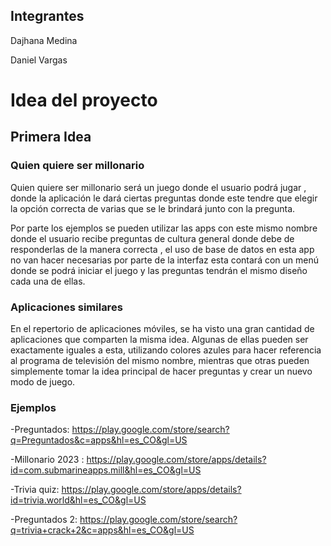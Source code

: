 ## Integrantes

Dajhana Medina

Daniel  Vargas 

# Idea del proyecto

## Primera Idea

### Quien quiere ser millonario
Quien quiere ser millonario será un juego donde el usuario podrá jugar , donde la aplicación le dará ciertas preguntas donde este tendre que elegir la opción correcta de varias que se le brindará junto con la pregunta.

Por parte los ejemplos se pueden utilizar las apps con este mismo nombre donde el usuario recibe preguntas de cultura general donde debe de responderlas de la manera correcta , el uso de base de datos en esta app no van hacer necesarias por parte de la interfaz esta contará con un menú donde se podrá iniciar el juego y las preguntas tendrán el mismo diseño cada una de ellas.


### Aplicaciones similares

En el repertorio de aplicaciones móviles, se ha visto una gran cantidad de aplicaciones que comparten la misma idea. Algunas de ellas pueden ser exactamente iguales a esta, utilizando colores azules para hacer referencia al programa de televisión del mismo nombre, mientras que otras pueden simplemente tomar la idea principal de hacer preguntas y crear un nuevo modo de juego.

### Ejemplos

-Preguntados: https://play.google.com/store/search?q=Preguntados&c=apps&hl=es_CO&gl=US

-Millonario 2023 : https://play.google.com/store/apps/details?id=com.submarineapps.mill&hl=es_CO&gl=US

-Trivia quiz: https://play.google.com/store/apps/details?id=trivia.world&hl=es_CO&gl=US

-Preguntados 2: https://play.google.com/store/search?q=trivia+crack+2&c=apps&hl=es_CO&gl=US


